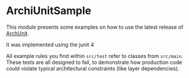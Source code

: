 # ArchiUnitSample

This module presents some examples on how to use the latest release of 
[ArchUnit](http://archunit.org).

It was implemented using the junit 4


All example rules you find within `src/test` refer to classes from `src/main`.
These tests are all designed to fail, to demonstrate how production code could violate
typical architectural constraints (like layer dependencies).
